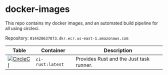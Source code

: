 # docker-images

This repo contains my docker images, and an automated build pipeline for all using circleci.

Repository: `014428637873.dkr.ecr.us-east-1.amazonaws.com`


| Table       | Container | Description |
| ----------- | --------- | ----------- |
| [![CircleCI](https://circleci.com/gh/LeaLearnsToCode/docker-images/tree/main.svg?style=svg&circle-token=c395988680c1ef28cceaee2da11af077b281f19d)](https://circleci.com/gh/LeaLearnsToCode/docker-images/tree/main) | `ci-rust:latest`  | Provides Rust and the Just task runner.|
